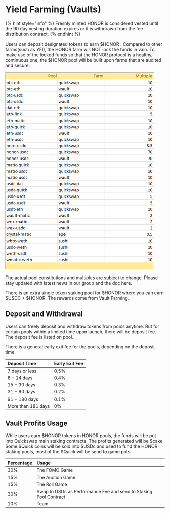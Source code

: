 # Yield Farming \(Vaults\)

{% hint style="info" %}
Freshly minted HONOR is considered vested until the 90 day vesting duration expires or it is withdrawn from the fee distribution contract.
{% endhint %}

Users can deposit designated tokens to earn $HONOR . Compared to other farms\(such as YFI\), the HONOR farm will NOT lock the funds in vain. To make use of the locked funds so that the HONOR protocol is a healthy, continuous one, the $HONOR pool will be built upon farms that are audited and secure.

![FARM POOL COMPONENTS](../../.gitbook/assets/image%20%2814%29.png)

The actual pool constitutions and multiples are subject to change. Please stay updated with latest news in our group and the doc here.

There is an extra single token staking pool for $HONOR where you can earn $USDC + $HONOR. The rewards come from Vault Farming.

## Deposit and Withdrawal

Users can freely deposit and withdraw tokens from pools anytime. But for certain pools within a limited time upon launch, there will be deposit fee.  The deposit fee is listed on pool.

There is a general early exit fee for the pools, depending on the deposit time. 

| Deposit Time | Early Exit Fee |
| :--- | :--- |
| 7 days or less | 0.5% |
| 8 - 14 days | 0.4% |
| 15 - 30 days | 0.3% |
| 31 - 90 days | 0.2% |
| 91 - 180 days | 0.1% |
| More than 181 days | 0% |

## Vault Profits Usage

While users earn $HONOR tokens in HONOR pools, the funds will be put into Quickswap main staking contracts. The profits generated will be $cake. Some $Quick coins will be sold into $USDc and used to fund the HONOR staking pools, most of the $Quick will be send to game pots. 

| Percentage | Usage |
| :--- | :--- |
| 30% | The FOMO Game |
| 15% | The Auction Game |
| 15% | The Roll Game |
| 30% | Swap to USDc as Performance Fee and send to Staking Pool Contract |
| 10% | Team |

